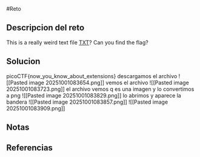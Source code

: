 #Reto 
## Descripcion del reto
This is a really weird text file [TXT](https://jupiter.challenges.picoctf.org/static/e7e5d188621ee705ceeb0452525412ef/flag.txt)? Can you find the flag?
## Solucion
picoCTF{now_you_know_about_extensions}
descargamos el archivo
![[Pasted image 20251001083654.png]]
vemos el archivo
![[Pasted image 20251001083723.png]]
el archivo vemos q es una imagen y lo convertimos a png
![[Pasted image 20251001083829.png]]
lo abrimos y aparece la bandera
![[Pasted image 20251001083857.png]]
![[Pasted image 20251001083909.png]]

## Notas

## Referencias